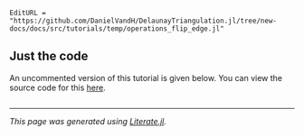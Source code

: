 ```@meta
EditURL = "https://github.com/DanielVandH/DelaunayTriangulation.jl/tree/new-docs/docs/src/tutorials/temp/operations_flip_edge.jl"
```

## Just the code
An uncommented version of this tutorial is given below.
You can view the source code for this [here](https://github.com/DanielVandH/DelaunayTriangulation.jl/tree/new-docs/docs/src/tutorials/operations_flip_edge.jl).

```julia

```

---

*This page was generated using [Literate.jl](https://github.com/fredrikekre/Literate.jl).*


